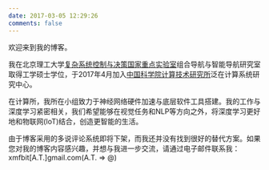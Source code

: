 ```yaml
---
date: 2017-03-05 12:29:26
comments: false
---
```

欢迎来到我的博客。

我在北京理工大学[复杂系统控制与决策国家重点实验室](http://csicdgz.bit.edu.cn/index.htm)组合导航与智能导航研究室取得工学硕士学位，于2017年4月加入[中国科学院计算技术研究所](http://www.ict.cas.cn)泛在计算系统研究中心。

在计算所，我所在小组致力于神经网络硬件加速与底层软件工具搭建。我的工作与深度学习紧密相关，我们希望能够在视觉任务和NLP等方向之外，将深度学习更好地和物联网(IoT)结合，创造更智能的生活。

由于博客采用的多说评论系统即将下架，而我还并没有找到很好的替代方案。如果您对我的博客内容感兴趣，并想与我进一步交流，请通过电子邮件联系我：xmfbit[A.T.]gmail.com(A.T. => @)
